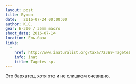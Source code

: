 ```yaml
---
layout: post
title: Бутон
date:   2016-07-24 00:00:00
author: К.С.
gear: E-300 / 35mm macro
shoot_date: 2016-07-14
location: Ёль-база
links:
  -
    href: http://www.inaturalist.org/taxa/72389-Tagetes
    info: inat
    title: Tagetes sp.
---
```


Это бархатец, хотя это и не слишком очевидно.
